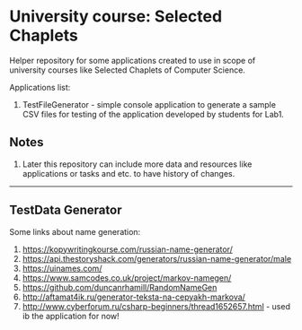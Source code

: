 # University course: Selected Chaplets 

Helper repository for some applications created to use in scope of university courses like Selected Chaplets of Computer Science.

Applications list:

1. TestFileGenerator - simple console application to generate a sample CSV files for testing of the application developed by students for Lab1.


## Notes

1. Later this repository can include more data and resources like applications or tasks and etc. to have history of changes.

---

## TestData Generator

Some links about name generation:

1. https://kopywritingkourse.com/russian-name-generator/
2. https://api.thestoryshack.com/generators/russian-name-generator/male
3. https://uinames.com/
4. https://www.samcodes.co.uk/project/markov-namegen/
5. https://github.com/duncanrhamill/RandomNameGen
6. http://aftamat4ik.ru/generator-teksta-na-cepyakh-markova/
7. http://www.cyberforum.ru/csharp-beginners/thread1652657.html - used ib the application for now!
